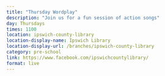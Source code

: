```yaml
---
title: "Thursday Wordplay"
description: "Join us for a fun session of action songs"
day: Thursdays
times: 1100
location: ipswich-county-library
location-display-name: Ipswich Library
location-display-url: /branches/ipswich-county-library
category: pre-school
link: https://www.facebook.com/ipswichcountylibrary/
format: live
---
```

